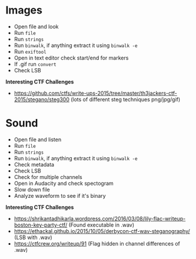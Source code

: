 # Images

- Open file and look
- Run `file`
- Run `strings`
- Run `binwalk`, if anything extract it using `binwalk -e`
- Run `exiftool`
- Open in text editor check start/end for markers
- If .gif run `convert`
- Check LSB

**Interesting CTF Challenges**

- https://github.com/ctfs/write-ups-2015/tree/master/th3jackers-ctf-2015/stegano/steg300 (lots of different steg techniques png/jpg/gif)

# Sound

- Open file and listen
- Run `file`
- Run `strings`
- Run `binwalk`, if anything extract it using `binwalk -e`
- Check metadata
- Check LSB
- Check for multiple channels
- Open in Audacity and check spectogram
- Slow down file
- Analyze waveform to see if it's binary

**Interesting CTF Challenges**

- https://shrikantadhikarla.wordpress.com/2016/03/08/lily-flac-writeup-boston-key-party-ctf/ (Found executable in .wav)
- https://ethackal.github.io/2015/10/05/derbycon-ctf-wav-steganography/ (LSB with .wav)
- https://ctfcrew.org/writeup/91 (Flag hidden in channel differences of .wav)
